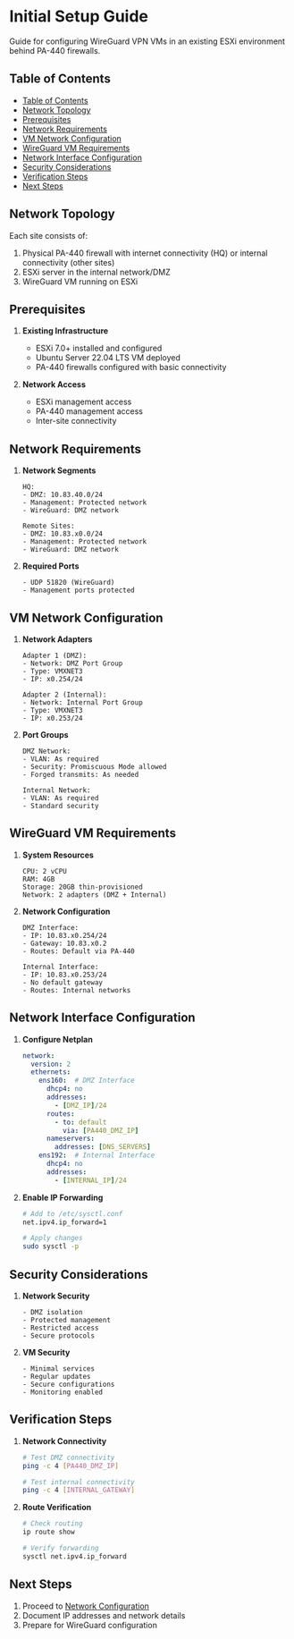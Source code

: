 # Initial Setup Guide

Guide for configuring WireGuard VPN VMs in an existing ESXi environment behind PA-440 firewalls.

## Table of Contents
- [Table of Contents](#table-of-contents)
- [Network Topology](#network-topology)
- [Prerequisites](#prerequisites)
- [Network Requirements](#network-requirements)
- [VM Network Configuration](#vm-network-configuration)
- [WireGuard VM Requirements](#wireguard-vm-requirements)
- [Network Interface Configuration](#network-interface-configuration)
- [Security Considerations](#security-considerations)
- [Verification Steps](#verification-steps)
- [Next Steps](#next-steps)

## Network Topology

Each site consists of:
1. Physical PA-440 firewall with internet connectivity (HQ) or internal connectivity (other sites)
2. ESXi server in the internal network/DMZ
3. WireGuard VM running on ESXi

## Prerequisites

1. **Existing Infrastructure**
   - ESXi 7.0+ installed and configured
   - Ubuntu Server 22.04 LTS VM deployed
   - PA-440 firewalls configured with basic connectivity

2. **Network Access**
   - ESXi management access
   - PA-440 management access
   - Inter-site connectivity

## Network Requirements

1. **Network Segments**
   ```
   HQ:
   - DMZ: 10.83.40.0/24
   - Management: Protected network
   - WireGuard: DMZ network

   Remote Sites:
   - DMZ: 10.83.x0.0/24
   - Management: Protected network
   - WireGuard: DMZ network
   ```

2. **Required Ports**
   ```
   - UDP 51820 (WireGuard)
   - Management ports protected
   ```

## VM Network Configuration

1. **Network Adapters**
   ```
   Adapter 1 (DMZ):
   - Network: DMZ Port Group
   - Type: VMXNET3
   - IP: x0.254/24

   Adapter 2 (Internal):
   - Network: Internal Port Group
   - Type: VMXNET3
   - IP: x0.253/24
   ```

2. **Port Groups**
   ```
   DMZ Network:
   - VLAN: As required
   - Security: Promiscuous Mode allowed
   - Forged transmits: As needed

   Internal Network:
   - VLAN: As required
   - Standard security
   ```

## WireGuard VM Requirements

1. **System Resources**
   ```
   CPU: 2 vCPU
   RAM: 4GB
   Storage: 20GB thin-provisioned
   Network: 2 adapters (DMZ + Internal)
   ```

2. **Network Configuration**
   ```
   DMZ Interface:
   - IP: 10.83.x0.254/24
   - Gateway: 10.83.x0.2
   - Routes: Default via PA-440

   Internal Interface:
   - IP: 10.83.x0.253/24
   - No default gateway
   - Routes: Internal networks
   ```

## Network Interface Configuration

1. **Configure Netplan**
   ```yaml
   network:
     version: 2
     ethernets:
       ens160:  # DMZ Interface
         dhcp4: no
         addresses:
           - [DMZ_IP]/24
         routes:
           - to: default
             via: [PA440_DMZ_IP]
         nameservers:
           addresses: [DNS_SERVERS]
       ens192:  # Internal Interface
         dhcp4: no
         addresses:
           - [INTERNAL_IP]/24
   ```

2. **Enable IP Forwarding**
   ```bash
   # Add to /etc/sysctl.conf
   net.ipv4.ip_forward=1

   # Apply changes
   sudo sysctl -p
   ```

## Security Considerations

1. **Network Security**
   ```
   - DMZ isolation
   - Protected management
   - Restricted access
   - Secure protocols
   ```

2. **VM Security**
   ```
   - Minimal services
   - Regular updates
   - Secure configurations
   - Monitoring enabled
   ```

## Verification Steps

1. **Network Connectivity**
   ```bash
   # Test DMZ connectivity
   ping -c 4 [PA440_DMZ_IP]
   
   # Test internal connectivity
   ping -c 4 [INTERNAL_GATEWAY]
   ```

2. **Route Verification**
   ```bash
   # Check routing
   ip route show
   
   # Verify forwarding
   sysctl net.ipv4.ip_forward
   ```

## Next Steps

1. Proceed to [Network Configuration](02-network-configuration.md)
2. Document IP addresses and network details
3. Prepare for WireGuard configuration

